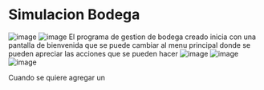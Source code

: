 # Simulacion Bodega
![image](https://github.com/user-attachments/assets/94110c0b-928f-4c7a-9c5e-a1de1f8ad17e)
![image](https://github.com/user-attachments/assets/8a464eec-e242-4acb-978f-6092036da540)
El programa de gestion de bodega creado inicia con una pantalla de bienvenida que se puede cambiar
al menu principal donde se pueden apreciar las acciones que se pueden hacer
![image](https://github.com/user-attachments/assets/9081a426-5f7d-4ec1-9e64-bf47ecd39db0)
![image](https://github.com/user-attachments/assets/c7953e14-a5ec-4afb-a7c6-13896590dcbc)
![image](https://github.com/user-attachments/assets/fb85abc8-02a9-4759-b45a-e6b8e298fb68)



Cuando se quiere agregar un 

